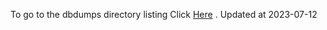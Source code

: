 To go to the dbdumps directory listing Click [Here](https://ipfs.io/ipfs/bafkreifmosups6frfu2ydwbhv4ehohfmiwx6ctfdssiq7wm3pqi5ohjbje) . Updated at 2023-07-12